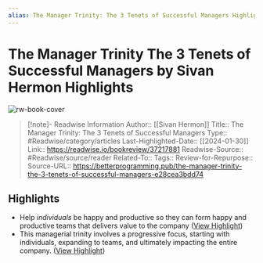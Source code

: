 ```yaml
---
alias: The Manager Trinity: The 3 Tenets of Successful Managers Highlights
---
```

# The Manager Trinity The 3 Tenets of Successful Managers by Sivan Hermon Highlights

![rw-book-cover](https://miro.medium.com/v2/resize:fit:894/1*pB96AICOci-c9rIkIw-XRg.png)

>[!note]- Readwise Information
>Author:: [[Sivan Hermon]]
>Title:: The Manager Trinity: The 3 Tenets of Successful Managers
>Type:: #Readwise/category/articles
>Last-Highlighted-Date:: [[2024-01-30]]
>Link:: https://readwise.io/bookreview/37217881
>Readwise-Source:: #Readwise/source/reader
>Related-To::
>Tags::
>Review-for-Repurpose::
>Source-URL:: https://betterprogramming.pub/the-manager-trinity-the-3-tenets-of-successful-managers-e28cea3bdd74

## Highlights
- Help *individuals* be happy and productive so they can form happy and productive teams that delivers value to the company ([View Highlight](https://read.readwise.io/read/01hnc8stp566zh6kjb68qbm1rf))   
- This managerial trinity involves a progressive focus, starting with individuals, expanding to teams, and ultimately impacting the entire company. ([View Highlight](https://read.readwise.io/read/01hnc8t4q1hkzy5da2qp860rad))   

